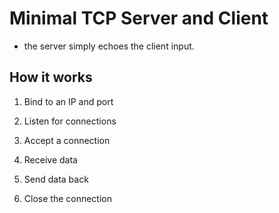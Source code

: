 # Minimal TCP Server and Client

- the server simply echoes the client input.


## How it works 

1. Bind to an IP and port 

2. Listen for connections 

3. Accept a connection 

4. Receive data 

5. Send data back 

6. Close the connection 